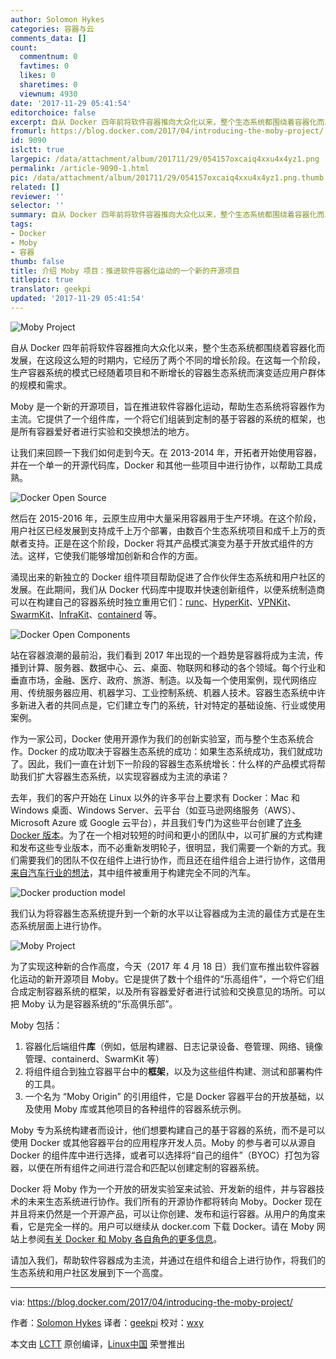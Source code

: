 ```yaml
---
author: Solomon Hykes
categories: 容器与云
comments_data: []
count:
  commentnum: 0
  favtimes: 0
  likes: 0
  sharetimes: 0
  viewnum: 4930
date: '2017-11-29 05:41:54'
editorchoice: false
excerpt: 自从 Docker 四年前将软件容器推向大众化以来，整个生态系统都围绕着容器化而发展，在这段这么短的时期内，它经历了两个不同的增长阶段。在这每一个阶段，生产容器系统的模式已经随着项目和不断增长的容器生态系统而演变适应用户群体的规模和需求。
fromurl: https://blog.docker.com/2017/04/introducing-the-moby-project/
id: 9090
islctt: true
largepic: /data/attachment/album/201711/29/054157oxcaiq4xxu4x4yz1.png
permalink: /article-9090-1.html
pic: /data/attachment/album/201711/29/054157oxcaiq4xxu4x4yz1.png.thumb.jpg
related: []
reviewer: ''
selector: ''
summary: 自从 Docker 四年前将软件容器推向大众化以来，整个生态系统都围绕着容器化而发展，在这段这么短的时期内，它经历了两个不同的增长阶段。在这每一个阶段，生产容器系统的模式已经随着项目和不断增长的容器生态系统而演变适应用户群体的规模和需求。
tags:
- Docker
- Moby
- 容器
thumb: false
title: 介绍 Moby 项目：推进软件容器化运动的一个新的开源项目
titlepic: true
translator: geekpi
updated: '2017-11-29 05:41:54'
---
```


![Moby Project](/data/attachment/album/201711/29/054157oxcaiq4xxu4x4yz1.png)


自从 Docker 四年前将软件容器推向大众化以来，整个生态系统都围绕着容器化而发展，在这段这么短的时期内，它经历了两个不同的增长阶段。在这每一个阶段，生产容器系统的模式已经随着项目和不断增长的容器生态系统而演变适应用户群体的规模和需求。


Moby 是一个新的开源项目，旨在推进软件容器化运动，帮助生态系统将容器作为主流。它提供了一个组件库，一个将它们组装到定制的基于容器的系统的框架，也是所有容器爱好者进行实验和交换想法的地方。


让我们来回顾一下我们如何走到今天。在 2013-2014 年，开拓者开始使用容器，并在一个单一的开源代码库，Docker 和其他一些项目中进行协作，以帮助工具成熟。


![Docker Open Source](/data/attachment/album/201711/29/054158phreyriidecrq8dn.png)


然后在 2015-2016 年，云原生应用中大量采用容器用于生产环境。在这个阶段，用户社区已经发展到支持成千上万个部署，由数百个生态系统项目和成千上万的贡献者支持。正是在这个阶段，Docker 将其产品模式演变为基于开放式组件的方法。这样，它使我们能够增加创新和合作的方面。


涌现出来的新独立的 Docker 组件项目帮助促进了合作伙伴生态系统和用户社区的发展。在此期间，我们从 Docker 代码库中提取并快速创新组件，以便系统制造商可以在构建自己的容器系统时独立重用它们：[runc](https://github.com/opencontainers/runc)、[HyperKit](https://github.com/docker/hyperkit)、[VPNKit](https://github.com/docker/vpnkit)、[SwarmKit](https://github.com/docker/swarmkit)、[InfraKit](https://github.com/docker/infrakit)、[containerd](https://github.com/containerd/containerd) 等。


![Docker Open Components](/data/attachment/album/201711/29/054201ctjlutzpypyjfpy2.png)


站在容器浪潮的最前沿，我们看到 2017 年出现的一个趋势是容器将成为主流，传播到计算、服务器、数据中心、云、桌面、物联网和移动的各个领域。每个行业和垂直市场，金融、医疗、政府、旅游、制造。以及每一个使用案例，现代网络应用、传统服务器应用、机器学习、工业控制系统、机器人技术。容器生态系统中许多新进入者的共同点是，它们建立专门的系统，针对特定的基础设施、行业或使用案例。


作为一家公司，Docker 使用开源作为我们的创新实验室，而与整个生态系统合作。Docker 的成功取决于容器生态系统的成功：如果生态系统成功，我们就成功了。因此，我们一直在计划下一阶段的容器生态系统增长：什么样的产品模式将帮助我们扩大容器生态系统，以实现容器成为主流的承诺？


去年，我们的客户开始在 Linux 以外的许多平台上要求有 Docker：Mac 和 Windows 桌面、Windows Server、云平台（如亚马逊网络服务（AWS）、Microsoft Azure 或 Google 云平台），并且我们专门为这些平台创建了[许多 Docker 版本](https://blog.docker.com/2017/03/docker-enterprise-edition/)。为了在一个相对较短的时间和更小的团队中，以可扩展的方式构建和发布这些专业版本，而不必重新发明轮子，很明显，我们需要一个新的方式。我们需要我们的团队不仅在组件上进行协作，而且还在组件组合上进行协作，这借用[来自汽车行业的想法](https://en.wikipedia.org/wiki/List_of_Volkswagen_Group_platforms)，其中组件被重用于构建完全不同的汽车。


![Docker production model](/data/attachment/album/201711/29/054202dg5omey011xsowzs.png)


我们认为将容器生态系统提升到一个新的水平以让容器成为主流的最佳方式是在生态系统层面上进行协作。


![Moby Project](/data/attachment/album/201711/29/054204vjplqig6pzgtqzpk.png)


为了实现这种新的合作高度，今天（2017 年 4 月 18 日）我们宣布推出软件容器化运动的新开源项目 Moby。它是提供了数十个组件的“乐高组件”，一个将它们组合成定制容器系统的框架，以及所有容器爱好者进行试验和交换意见的场所。可以把 Moby 认为是容器系统的“乐高俱乐部”。


Moby 包括：


1. 容器化后端组件**库**（例如，低层构建器、日志记录设备、卷管理、网络、镜像管理、containerd、SwarmKit 等）
2. 将组件组合到独立容器平台中的**框架**，以及为这些组件构建、测试和部署构件的工具。
3. 一个名为 “Moby Origin” 的引用组件，它是 Docker 容器平台的开放基础，以及使用 Moby 库或其他项目的各种组件的容器系统示例。


Moby 专为系统构建者而设计，他们想要构建自己的基于容器的系统，而不是可以使用 Docker 或其他容器平台的应用程序开发人员。Moby 的参与者可以从源自 Docker 的组件库中进行选择，或者可以选择将“自己的组件”（BYOC）打包为容器，以便在所有组件之间进行混合和匹配以创建定制的容器系统。


Docker 将 Moby 作为一个开放的研发实验室来试验、开发新的组件，并与容器技术的未来生态系统进行协作。我们所有的开源协作都将转向 Moby。Docker 现在并且将来仍然是一个开源产品，可以让你创建、发布和运行容器。从用户的角度来看，它是完全一样的。用户可以继续从 docker.com 下载 Docker。请在 Moby 网站上参阅[有关 Docker 和 Moby 各自角色的更多信息](https://mobyproject.org/#moby-and-docker)。


请加入我们，帮助软件容器成为主流，并通过在组件和组合上进行协作，将我们的生态系统和用户社区发展到下一个高度。




---


via: <https://blog.docker.com/2017/04/introducing-the-moby-project/>


作者：[Solomon Hykes](https://blog.docker.com/author/solomon/) 译者：[geekpi](https://github.com/geekpi) 校对：[wxy](https://github.com/wxy)


本文由 [LCTT](https://github.com/LCTT/TranslateProject) 原创编译，[Linux中国](https://linux.cn/) 荣誉推出